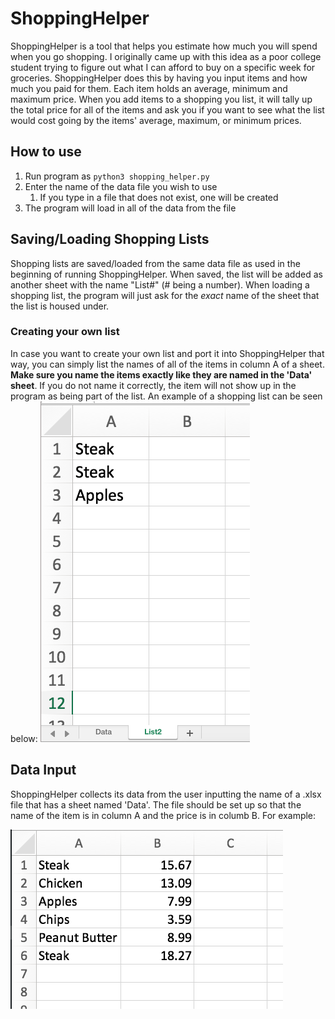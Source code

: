 # ShoppingHelper
ShoppingHelper is a tool that helps you estimate how much you will spend when you go shopping. I originally came up with this idea as a poor college student trying to figure out what I can afford to buy on a specific week for groceries. ShoppingHelper does this by having you input items and how much you paid for them. Each item holds an average, minimum and maximum price. When you add items to a shopping you list, it will tally up the total price for all of the items and ask you if you want to see what the list would cost going by the items' average, maximum, or minimum prices.

## How to use
1. Run program as `python3 shopping_helper.py`
2. Enter the name of the data file you wish to use
	1. If you type in a file that does not exist, one will be created
3. The program will load in all of the data from the file

## Saving/Loading Shopping Lists
Shopping lists are saved/loaded from the same data file as used in the beginning of running ShoppingHelper. When saved, the list will be added as another sheet with the name "List#" (# being a number). When loading a shopping list, the program will just ask for the *exact* name of the sheet that the list is housed under.

### Creating your own list
In case you want to create your own list and port it into ShoppingHelper that way, you can simply list the names of all of the items in column A of a sheet. **Make sure you name the items exactly like they are named in the 'Data' sheet**. If you do not name it correctly, the item will not show up in the program as being part of the list. An example of a shopping list can be seen below:
![Shopping List example](images\img2.png)

## Data Input
ShoppingHelper collects its data from the user inputting the name of a .xlsx file that has a sheet named 'Data'. The file should be set up so that the name of the item is in column A and the price is in columb B. For example:

![example image](images\img1.png)